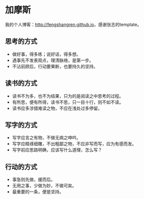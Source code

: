 # 加摩斯

我的个人博客：<http://fengshangren.github.io>，感谢张志的template。

## 思考的方式
* 做好事，得多练；说好话，得多想。
* 遇事先不发表观点，理清脉络，是第一步。
* 不沾前顾后，行动要果断，也要持久的坚持。

## 读书的方式
* 读书不为多，也不为结果，只为的是阅读之中思考的过程。
* 有所思，便有所得，读书不思，只一目十行，则不如不读。
* 读书应多涉猎难读之物，不应在浅处过多停留。

## 写字的方式
* 写字应言之有物，不做无病之呻吟。
* 写字应精琢细雕，不出粗鄙之物，不应非写而写，应为有感而发。
* 写字前应思路明确，应该写什么道理，怎么写？

## 行动的方式
* 事急则先做，缓而后。
* 无用之事，少做为妙，不做可矣。
* 最重要的一条，便是坚持。




